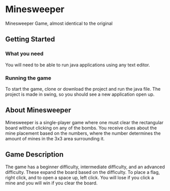 # Minesweeper
Minesweeper Game, almost identical to the original

## Getting Started 
### What you need
You will need to be able to run java applications using any text editor.
### Running the game
To start the game, clone or download the project and run the java file. The project is made in swing, so you should see a new application open up.

## About Minesweeper
Minesweeper is a single-player game where one must clear the rectangular board without clicking on any of the bombs. You
receive clues about the mine placement based on the numbers, where the number determines the amount of mines in the 3x3 area surrounding it.

## Game Description
The game has a beginner difficulty, intermediate difficulty, and an advanced difficulty. These expand the board based on the difficulty. To place a flag, right click, and to open a space up, left click. You will lose if you click a mine and you will win if you clear the board.

